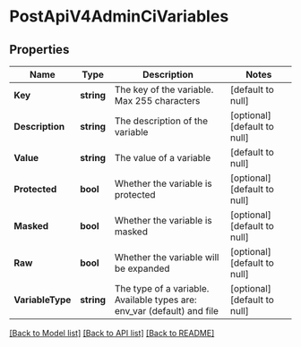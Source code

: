 # PostApiV4AdminCiVariables

## Properties
Name | Type | Description | Notes
------------ | ------------- | ------------- | -------------
**Key** | **string** | The key of the variable. Max 255 characters | [default to null]
**Description** | **string** | The description of the variable | [optional] [default to null]
**Value** | **string** | The value of a variable | [default to null]
**Protected** | **bool** | Whether the variable is protected | [optional] [default to null]
**Masked** | **bool** | Whether the variable is masked | [optional] [default to null]
**Raw** | **bool** | Whether the variable will be expanded | [optional] [default to null]
**VariableType** | **string** | The type of a variable. Available types are: env_var (default) and file | [optional] [default to null]

[[Back to Model list]](../README.md#documentation-for-models) [[Back to API list]](../README.md#documentation-for-api-endpoints) [[Back to README]](../README.md)


